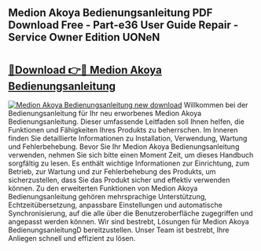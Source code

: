 ## Medion Akoya Bedienungsanleitung PDF Download Free - Part-e36 User Guide Repair - Service Owner Edition UONeN

# <h2><a href="http://df4w2u.blite.top/?on=Medion+Akoya+Bedienungsanleitung">🔗Download 👉🔴 Medion Akoya Bedienungsanleitung</a></h2>

[![Medion Akoya Bedienungsanleitung new download](https://i.imgur.com/lujVjoI.png)](http://df4w2u.blite.top/?on=Medion+Akoya+Bedienungsanleitung)
Willkommen bei der Bedienungsanleitung für Ihr neu erworbenes Medion Akoya Bedienungsanleitung. Dieser umfassende Leitfaden soll Ihnen helfen, die Funktionen und Fähigkeiten Ihres Produkts zu beherrschen. Im Inneren finden Sie detaillierte Informationen zu Installation, Verwendung, Wartung und Fehlerbehebung. Bevor Sie Ihr Medion Akoya Bedienungsanleitung verwenden, nehmen Sie sich bitte einen Moment Zeit, um dieses Handbuch sorgfältig zu lesen. Es enthält wichtige Informationen zur Einrichtung, zum Betrieb, zur Wartung und zur Fehlerbehebung des Produkts, um sicherzustellen, dass Sie das Produkt sicher und effektiv verwenden können. Zu den erweiterten Funktionen von Medion Akoya Bedienungsanleitung gehören mehrsprachige Unterstützung, Echtzeitübersetzung, anpassbare Einstellungen und automatische Synchronisierung, auf die alle über die Benutzeroberfläche zugegriffen und angepasst werden können. Wir sind bestrebt, Lösungen für Medion Akoya BedienungsanleitungD bereitzustellen. Unser Team ist bestrebt, Ihre Anliegen schnell und effizient zu lösen.
